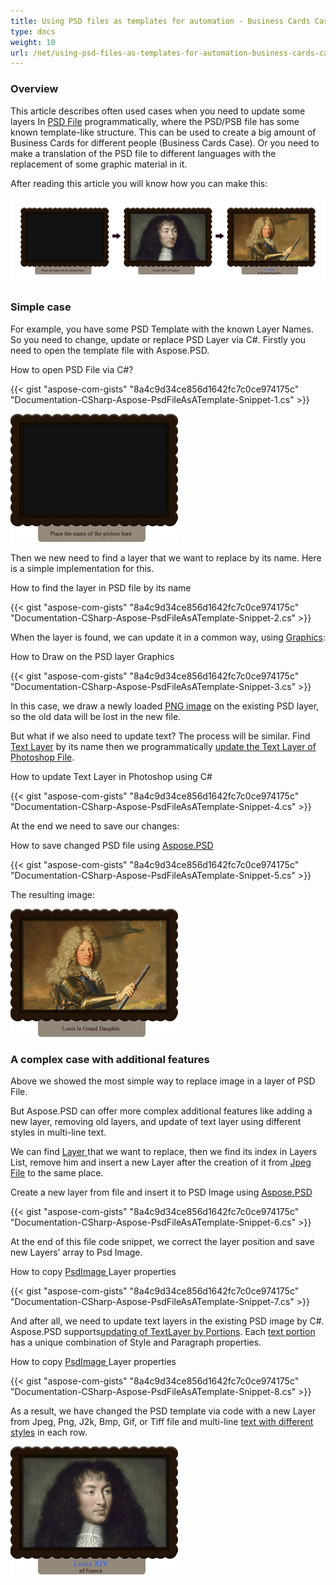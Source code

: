 ```yaml
---
title: Using PSD files as templates for automation - Business Cards Case
type: docs
weight: 10
url: /net/using-psd-files-as-templates-for-automation-business-cards-case/
---
```


### **Overview**
This article describes often used cases when you need to update some layers In [PSD File](https://wiki.fileformat.com/image/psd/) programmatically, where the PSD/PSB file has some known template-like structure. This can be used to create a big amount of Business Cards for different people (Business Cards Case). Or you need to make a translation of the PSD file to different languages with the replacement of some graphic material in it.

After reading this article you will know how you can make this:

![todo:image_alt_text](using-psd-files-as-templates-for-automation-business-cards-case_1.png)
### **Simple case**
For example, you have some PSD Template with the known Layer Names. So you need to change, update or replace PSD Layer via C#. Firstly you need to open the template file with Aspose.PSD.

How to open PSD File via C#?

{{< gist "aspose-com-gists" "8a4c9d34ce856d1642fc7c0ce974175c" "Documentation-CSharp-Aspose-PsdFileAsATemplate-Snippet-1.cs" >}}

![todo:image_alt_text](using-psd-files-as-templates-for-automation-business-cards-case_2.png)



Then we new need to find a layer that we want to replace by its name. Here is a simple implementation for this.

How to find the layer in PSD file by its name

{{< gist "aspose-com-gists" "8a4c9d34ce856d1642fc7c0ce974175c" "Documentation-CSharp-Aspose-PsdFileAsATemplate-Snippet-2.cs" >}}



When the layer is found, we can update it in a common way, using [Graphics](https://apireference.aspose.com/psd/net/aspose.psd/graphics):

How to Draw on the PSD layer Graphics

{{< gist "aspose-com-gists" "8a4c9d34ce856d1642fc7c0ce974175c" "Documentation-CSharp-Aspose-PsdFileAsATemplate-Snippet-3.cs" >}}

In this case, we draw a newly loaded [PNG image](https://wiki.fileformat.com/image/png/) on the existing PSD layer, so the old data will be lost in the new file.

But what if we also need to update text? The process will be similar. Find [Text Layer](https://apireference.aspose.com/psd/net/aspose.psd.fileformats.psd.layers/textlayer) by its name then we programmatically [update the Text Layer of Photoshop File](/psd/net/render-text-with-different-colors-in-text-layer/).

How to update Text Layer in Photoshop using C#

{{< gist "aspose-com-gists" "8a4c9d34ce856d1642fc7c0ce974175c" "Documentation-CSharp-Aspose-PsdFileAsATemplate-Snippet-4.cs" >}}



At the end we need to save our changes:

How to save changed PSD file using [Aspose.PSD](https://products.aspose.com/psd/net)

{{< gist "aspose-com-gists" "8a4c9d34ce856d1642fc7c0ce974175c" "Documentation-CSharp-Aspose-PsdFileAsATemplate-Snippet-5.cs" >}}



The resulting image:

![todo:image_alt_text](using-psd-files-as-templates-for-automation-business-cards-case_3.png)


### **A complex case with additional features**
Above we showed the most simple way to replace image in a layer of PSD File.

But Aspose.PSD can offer more complex additional features like adding a new layer, removing old layers, and update of text layer using different styles in multi-line text.

We can find [Layer ](https://apireference.aspose.com/psd/net/aspose.psd.fileformats.psd.layers/layer)that we want to replace, then we find its index in Layers List, remove him and insert a new Layer after the creation of it from [Jpeg File](https://wiki.fileformat.com/image/jpeg/) to the same place.

Create a new layer from file and insert it to PSD Image using [Aspose.PSD](https://products.aspose.com/psd/net)

{{< gist "aspose-com-gists" "8a4c9d34ce856d1642fc7c0ce974175c" "Documentation-CSharp-Aspose-PsdFileAsATemplate-Snippet-6.cs" >}}



At the end of this file code snippet, we correct the layer position and save new Layers’ array to Psd Image.

How to copy [PsdImage ](https://apireference.aspose.com/imaging/net/aspose.imaging.fileformats.psd/psdimage)Layer properties

{{< gist "aspose-com-gists" "8a4c9d34ce856d1642fc7c0ce974175c" "Documentation-CSharp-Aspose-PsdFileAsATemplate-Snippet-7.cs" >}}



And after all, we need to update text layers in the existing PSD image by C#. Aspose.PSD supports[updating of TextLayer by Portions](/psd/net/working-with-text-layers/). Each [text portion](https://apireference.aspose.com/psd/net/aspose.psd.fileformats.psd.layers.text/itextportion) has a unique combination of Style and Paragraph properties.

How to copy [PsdImage ](https://apireference.aspose.com/imaging/net/aspose.imaging.fileformats.psd/psdimage)Layer properties

{{< gist "aspose-com-gists" "8a4c9d34ce856d1642fc7c0ce974175c" "Documentation-CSharp-Aspose-PsdFileAsATemplate-Snippet-8.cs" >}}



As a result, we have changed the PSD template via code with a new Layer from Jpeg, Png, J2k, Bmp, Gif, or Tiff file and multi-line [text with different styles](https://gist.github.com/aspose-com-gists/8a4c9d34ce856d1642fc7c0ce974175c#file-examples-csharp-aspose-modifyingandconvertingimages-psd-renderingofdifferentstylesinonetextlayer-renderingofdifferentstylesinonetextlayer-cs) in each row.

![todo:image_alt_text](using-psd-files-as-templates-for-automation-business-cards-case_4.png)
